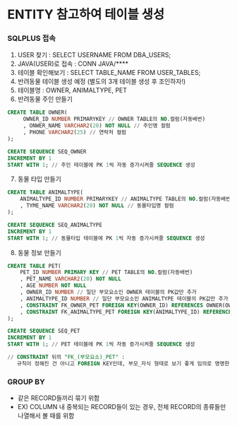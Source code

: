 # ENTITY 참고하여 테이블 생성
### SQLPLUS 접속
1) USER 찾기 : SELECT USERNAME FROM DBA_USERS;
2) JAVA(USER)로 접속 : CONN JAVA/****
3) 테이블 확인해보기 : SELECT TABLE_NAME FROM USER_TABLES;
4) 반려동물 테이블 생성 예정 (별도의 3개 테이블 생성 후 조인하자!)
5) 테이블명 : OWNER, ANIMALTYPE, PET
6) 반려동물 주인 만들기
```SQL
CREATE TABLE OWNER(
     OWNER_ID NUMBER PRIMARYKEY // OWNER TABLE의 NO.컬럼(자동배번)
     , ONWER_NAME VARCHAR2(20) NOT NULL // 주인명 컬럼
     , PHONE VARCHAR2(25) // 연락처 컬럼
);

CREATE SEQUENCE SEQ_OWNER
INCREMENT BY 1
START WITH 1; // 주인 테이블에 PK 1씩 자동 증가시켜줄 SEQUENCE 생성
```
7) 동물 타입 만들기
```SQL
CREATE TABLE ANIMALTYPE(
    ANIMALTYPE_ID NUMBER PRIMARYKEY // ANIMALTYPE TABLE의 NO.컬럼(자동배번)
    , TYME_NAME VARCHAR2(20) NOT NULL // 동물타입명 컬럼
);

CREATE SEQUENCE SEQ_ANIMALTYPE
INCREMENT BY 1
START WITH 1; // 동물타입 테이블에 PK 1씩 자동 증가시켜줄 SEQUENCE 생성
```
8) 동물 정보 만들기
```SQL
CREATE TABLE PET(
    PET_ID NUMBER PRIMARY KEY // PET TABLE의 NO.컬럼(자동배번)
    , PET_NAME VARCHAR2(20) NOT NULL
    , AGE NUMBER NOT NULL
    , OWNER_ID NUMBER // 일단 부모요소인 OWNER 테이블의 PK값만 추가
    , ANIMALTYPE_ID NUMBER // 일단 부모요소인 ANIMALTYPE 테이블의 PK값만 추가
    , CONSTRAINT FK_OWNER_PET FOREIGN KEY(OWNER_ID) REFERENCES OWNER(OWNER_ID)
    , CONSTRAINT FK_ANIMALTYPE_PET FOREIGN KEY(ANIMALTYPE_ID) REFERENCES ANIMALTYPE(ANIMALTYPE_ID)
);

CREATE SEQUENCE SEQ_PET
INCREMENT BY 1
START WITH 1; // PET 테이블에 PK 1씩 자동 증가시켜줄 SEQUENCE 생성

// CONSTRAINT 뒤의 "FK_(부모요소)_PET" : 
   규칙이 정해진 건 아니고 FOREIGN KEY인데, 부모_자식 형태로 보기 좋게 임의로 명명한 것 
```

### GROUP BY
- 같은 RECORD들끼리 묶기 위함
- EX) COLUMN 내 중복되는 RECORD들이 있는 경우, 전체 RECORD의 종류들만 나열해서 볼 때를 위함

